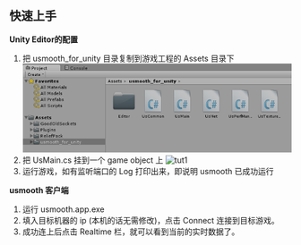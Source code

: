 
## 快速上手

__Unity Editor的配置__

1. 把 usmooth_for_unity 目录复制到游戏工程的 Assets 目录下
    ![tut0](/docs/images/usmooth_tutor_00.png?raw=true)
2. 把 UsMain.cs 挂到一个 game object 上
    ![tut1](/images/usmooth_tutor_01.png?raw=true)
3. 运行游戏，如有监听端口的 Log 打印出来，即说明 usmooth 已成功运行

__usmooth 客户端__

1. 运行 usmooth.app.exe 
2. 填入目标机器的 ip (本机的话无需修改)，点击 Connect 连接到目标游戏。
3. 成功连上后点击 Realtime 栏，就可以看到当前的实时数据了。
